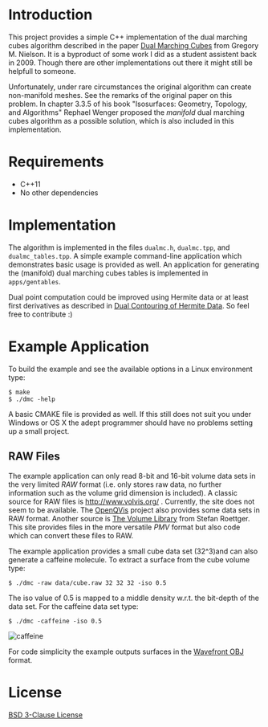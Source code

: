 # Introduction
This project provides a simple C++ implementation of the dual marching cubes
algorithm described in the paper
[Dual Marching Cubes](https://dl.acm.org/citation.cfm?id=1034484)
from Gregory M. Nielson.
It is a byproduct of some work I did as a student assistent back in 2009.
Though there are other implementations out there it might still be helpfull
to someone.

Unfortunately, under rare circumstances the original algorithm can create
non-manifold meshes. See the remarks of the original paper on this problem.
In chapter 3.3.5 of his book "Isosurfaces: Geometry, Topology, and Algorithms"
Rephael Wenger proposed the *manifold* dual marching cubes algorithm as a
possible solution, which is also included in this implementation.

# Requirements
* C++11
* No other dependencies

# Implementation
The algorithm is implemented in the files `dualmc.h`, `dualmc.tpp`,
and `dualmc_tables.tpp`. A simple example command-line application which demonstrates
basic usage is provided as well. An application for generating the (manifold)
dual marching cubes tables is implemented in `apps/gentables`.

Dual point computation could be improved using Hermite data or at least first
derivatives as described in [Dual Contouring of Hermite Data](https://dl.acm.org/citation.cfm?id=566586).
So feel free to contribute :)

# Example Application
To build the example and see the available options in a Linux environment type:

    $ make
    $ ./dmc -help

A basic CMAKE file is provided as well.
If this still does not suit you under Windows or OS X the adept programmer should have no problems
setting up a small project.

## RAW Files
The example application can only read 8-bit and 16-bit volume data sets in the
very limited *RAW* format (i.e. only stores raw data, no further information such
as the volume grid dimension is included).
A classic source for RAW files is http://www.volvis.org/ . Currently, the site
does not seem to be available.
The [OpenQVis](http://openqvis.sourceforge.net/index.html) project also provides some
data sets in RAW format.
Another source is [The Volume Library](http://www9.informatik.uni-erlangen.de/External/vollib/)
from Stefan Roettger. This site provides files in the more versatile *PMV* format
but also code which can convert these files to RAW.

The example application provides a small cube data set (32^3)and can also generate a
caffeine molecule.
To extract a surface from the cube volume type:

    $ ./dmc -raw data/cube.raw 32 32 32 -iso 0.5

The iso value of 0.5 is mapped to a middle density w.r.t. the bit-depth of the data set.
For the caffeine data set type:

    $ ./dmc -caffeine -iso 0.5

![caffeine](example.png "caffeine molecule")

For code simplicity the example outputs surfaces in the
[Wavefront OBJ](http://www.fileformat.info/format/wavefrontobj/egff.htm)
format.

# License
[BSD 3-Clause License](LICENSE)
